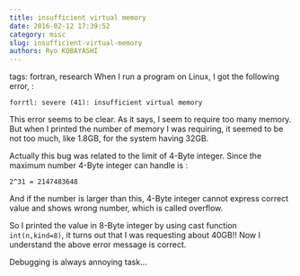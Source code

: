 ```yaml
---
title: insufficient virtual memory
date: 2016-02-12 17:39:52
category: misc
slug: insufficient-virtual-memory
authors: Ryo KOBAYASHI
---
```


tags: fortran, research
When I run a program on Linux, I got the following error, :

    forrtl: severe (41): insufficient virtual memory

This error seems to be clear. As it says, I seem to require too many
memory. But when I printed the number of memory I was requiring, it
seemed to be not too much, like 1.8GB, for the system having 32GB.

Actually this bug was related to the limit of 4-Byte integer. Since the
maximum number 4-Byte integer can handle is :

    2^31 = 2147483648

And if the number is larger than this, 4-Byte integer cannot express
correct value and shows wrong number, which is called overflow.

So I printed the value in 8-Byte integer by using cast function
`int(n,kind=8)`, it turns out that I was requesting about 40GB!! Now I
understand the above error message is correct.

Debugging is always annoying task\...
